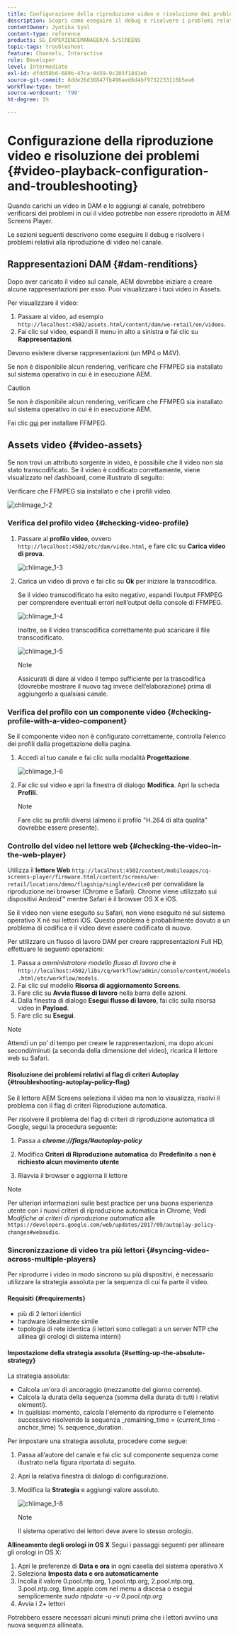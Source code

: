 ```yaml
---
title: Configurazione della riproduzione video e risoluzione dei problemi
description: Scopri come eseguire il debug e risolvere i problemi relativi alla riproduzione di video nel canale per AEM Screens.
contentOwner: Jyotika Syal
content-type: reference
products: SG_EXPERIENCEMANAGER/6.5/SCREENS
topic-tags: troubleshoot
feature: Channels, Interactive
role: Developer
level: Intermediate
exl-id: dfdd58b6-689b-47ca-9459-9c205f1841eb
source-git-commit: 8dde26d36847fb496aed6d4bf9732233116b5ea6
workflow-type: tm+mt
source-wordcount: '799'
ht-degree: 1%

---
```


# Configurazione della riproduzione video e risoluzione dei problemi {#video-playback-configuration-and-troubleshooting}

Quando carichi un video in DAM e lo aggiungi al canale, potrebbero verificarsi dei problemi in cui il video potrebbe non essere riprodotto in AEM Screens Player.

Le sezioni seguenti descrivono come eseguire il debug e risolvere i problemi relativi alla riproduzione di video nel canale.

## Rappresentazioni DAM {#dam-renditions}

Dopo aver caricato il video sul canale, AEM dovrebbe iniziare a creare alcune rappresentazioni per esso. Puoi visualizzare i tuoi video in Assets.

Per visualizzare il video:

1. Passare al video, ad esempio `http://localhost:4502/assets.html/content/dam/we-retail/en/videos`.
1. Fai clic sul video, espandi il menu in alto a sinistra e fai clic su **Rappresentazioni**.

Devono esistere diverse rappresentazioni (un MP4 o M4V).

Se non è disponibile alcun rendering, verificare che FFMPEG sia installato sul sistema operativo in cui è in esecuzione AEM.

>[!CAUTION]
>
>Se non è disponibile alcun rendering, verificare che FFMPEG sia installato sul sistema operativo in cui è in esecuzione AEM.
>
>Fai clic [qui](https://www.ffmpeg.org/download.html) per installare FFMPEG.

## Assets video {#video-assets}

Se non trovi un attributo sorgente in video, è possibile che il video non sia stato transcodificato. Se il video è codificato correttamente, viene visualizzato nel dashboard, come illustrato di seguito:

Verificare che FFMPEG sia installato e che i profili video.

![chlimage_1-2](assets/chlimage_1-2.png)

### Verifica del profilo video {#checking-video-profile}

1. Passare al **profilo video**, ovvero `http://localhost:4502/etc/dam/video.html`, e fare clic su **Carica video di prova**.

   ![chlimage_1-3](assets/chlimage_1-3.png)

1. Carica un video di prova e fai clic su **Ok** per iniziare la transcodifica.

   Se il video transcodificato ha esito negativo, espandi l’output FFMPEG per comprendere eventuali errori nell’output della console di FFMPEG.

   ![chlimage_1-4](assets/chlimage_1-4.png)

   Inoltre, se il video transcodifica correttamente può scaricare il file transcodificato.

   ![chlimage_1-5](assets/chlimage_1-5.png)

   >[!NOTE]
   >
   >Assicurati di dare al video il tempo sufficiente per la trascodifica (dovrebbe mostrare il nuovo tag invece dell’elaborazione) prima di aggiungerlo a qualsiasi canale.

### Verifica del profilo con un componente video {#checking-profile-with-a-video-component}

Se il componente video non è configurato correttamente, controlla l’elenco dei profili dalla progettazione della pagina.

1. Accedi al tuo canale e fai clic sulla modalità **Progettazione**.

   ![chlimage_1-6](assets/chlimage_1-6.png)

1. Fai clic sul video e apri la finestra di dialogo **Modifica**. Apri la scheda **Profili**.

   >[!NOTE]
   >Fare clic su profili diversi (almeno il profilo &quot;H.264 di alta qualità&quot; dovrebbe essere presente).

### Controllo del video nel lettore web {#checking-the-video-in-the-web-player}

Utilizza il **lettore Web** `http://localhost:4502/content/mobileapps/cq-screens-player/firmware.html/content/screens/we-retail/locations/demo/flagship/single/device0` per convalidare la riproduzione nei browser (Chrome e Safari). Chrome viene utilizzato sui dispositivi Android™ mentre Safari è il browser OS X e iOS.

Se il video non viene eseguito su Safari, non viene eseguito né sul sistema operativo X né sui lettori iOS. Questo problema è probabilmente dovuto a un problema di codifica e il video deve essere codificato di nuovo.

Per utilizzare un flusso di lavoro DAM per creare rappresentazioni Full HD, effettuare le seguenti operazioni:

1. Passa a *amministratore modello flusso di lavoro* che è `http://localhost:4502/libs/cq/workflow/admin/console/content/models.html/etc/workflow/models`.
1. Fai clic sul modello **Risorsa di aggiornamento Screens**.
1. Fare clic su **Avvia flusso di lavoro** nella barra delle azioni.
1. Dalla finestra di dialogo **Esegui flusso di lavoro**, fai clic sulla risorsa video in **Payload**.
1. Fare clic su **Esegui**.

>[!NOTE]
>
>Attendi un po’ di tempo per creare le rappresentazioni, ma dopo alcuni secondi/minuti (a seconda della dimensione del video), ricarica il lettore web su Safari.

#### Risoluzione dei problemi relativi al flag di criteri Autoplay {#troubleshooting-autoplay-policy-flag}

Se il lettore AEM Screens seleziona il video ma non lo visualizza, risolvi il problema con il flag di criteri Riproduzione automatica.

Per risolvere il problema del flag di criteri di riproduzione automatica di Google, segui la procedura seguente:

1. Passa a ***chrome://flags/#autoplay-policy***
1. Modifica **Criteri di Riproduzione automatica** da **Predefinito** a **non è richiesto alcun movimento utente**

1. Riavvia il browser e aggiorna il lettore

>[!NOTE]
>
>Per ulteriori informazioni sulle best practice per una buona esperienza utente con i nuovi criteri di riproduzione automatica in Chrome, Vedi *Modifiche ai criteri di riproduzione automatica* alle `https://developers.google.com/web/updates/2017/09/autoplay-policy-changes#webaudio`.

### Sincronizzazione di video tra più lettori {#syncing-video-across-multiple-players}

Per riprodurre i video in modo sincrono su più dispositivi, è necessario utilizzare la strategia assoluta per la sequenza di cui fa parte il video.

#### Requisiti {#requirements}

* più di 2 lettori identici
* hardware idealmente simile
* topologia di rete identica (i lettori sono collegati a un server NTP che allinea gli orologi di sistema interni)

#### Impostazione della strategia assoluta {#setting-up-the-absolute-strategy}

La strategia assoluta:

* Calcola un&#39;ora di ancoraggio (mezzanotte del giorno corrente).
* Calcola la durata della sequenza (somma della durata di tutti i relativi elementi).
* In qualsiasi momento, calcola l&#39;elemento da riprodurre e l&#39;elemento successivo risolvendo la sequenza _remaining_time = (current_time - anchor_time) % sequence_duration.

Per impostare una strategia assoluta, procedere come segue:

1. Passa all’autore del canale e fai clic sul componente sequenza come illustrato nella figura riportata di seguito.
1. Apri la relativa finestra di dialogo di configurazione.
1. Modifica la **Strategia** e aggiungi valore assoluto.

   ![chlimage_1-8](assets/chlimage_1-8.png)

   >[!NOTE]
   >Il sistema operativo dei lettori deve avere lo stesso orologio.

**Allineamento degli orologi in OS X** Segui i passaggi seguenti per allineare gli orologi in OS X:

1. Apri le preferenze di **Data e ora** in ogni casella del sistema operativo X
1. Seleziona **Imposta data e ora automaticamente**
1. Incolla il valore 0.pool.ntp.org, 1.pool.ntp.org, 2.pool.ntp.org, 3.pool.ntp.org, time.apple.com nel menu a discesa o esegui semplicemente *sudo ntpdate -u -v 0.pool.ntp.org*
1. Avvia i 2+ lettori

Potrebbero essere necessari alcuni minuti prima che i lettori avviino una nuova sequenza allineata.
